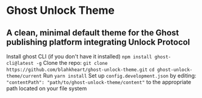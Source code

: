 # Ghost Unlock Theme

## A clean, minimal default theme for the Ghost publishing platform integrating Unlock Protocol

Install ghost CLI (if you don't have it installed) `npm install ghost-cli@latest -g` 
Clone the repo: 
`git clone https://github.com/blahkheart/ghost-unlock-theme.git` 
`cd ghost-unlock-theme/current`
Run `yarn install`
Set up `config.development.json` by editing:
`"contentPath": "path/to/ghost-unlock-theme/content"` to the appropriate path located on your file system